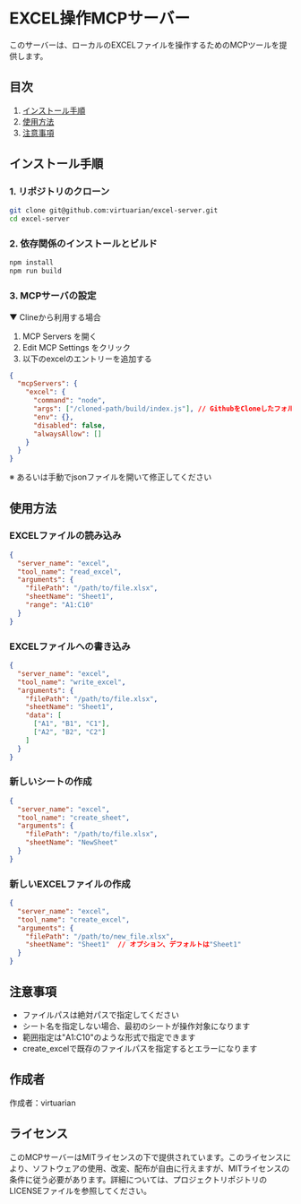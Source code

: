# EXCEL操作MCPサーバー

このサーバーは、ローカルのEXCELファイルを操作するためのMCPツールを提供します。

## 目次

1. [インストール手順](#インストール手順)
2. [使用方法](#使用方法)
3. [注意事項](#注意事項)

## インストール手順

### 1. リポジトリのクローン

```bash
git clone git@github.com:virtuarian/excel-server.git
cd excel-server
```

### 2. 依存関係のインストールとビルド

```bash
npm install
npm run build
```

### 3. MCPサーバの設定

▼ Clineから利用する場合

1. MCP Servers を開く
2. Edit MCP Settings をクリック
3. 以下のexcelのエントリーを追加する

```json
{
  "mcpServers": {
    "excel": {
      "command": "node",
      "args": ["/cloned-path/build/index.js"], // GithubをCloneしたフォルダ
      "env": {},
      "disabled": false,
      "alwaysAllow": []
    }
  }
}
```

※ あるいは手動でjsonファイルを開いて修正してください

## 使用方法

### EXCELファイルの読み込み

```json
{
  "server_name": "excel",
  "tool_name": "read_excel",
  "arguments": {
    "filePath": "/path/to/file.xlsx",
    "sheetName": "Sheet1",
    "range": "A1:C10"
  }
}
```

### EXCELファイルへの書き込み

```json
{
  "server_name": "excel",
  "tool_name": "write_excel",
  "arguments": {
    "filePath": "/path/to/file.xlsx",
    "sheetName": "Sheet1",
    "data": [
      ["A1", "B1", "C1"],
      ["A2", "B2", "C2"]
    ]
  }
}
```

### 新しいシートの作成

```json
{
  "server_name": "excel",
  "tool_name": "create_sheet",
  "arguments": {
    "filePath": "/path/to/file.xlsx",
    "sheetName": "NewSheet"
  }
}
```

### 新しいEXCELファイルの作成

```json
{
  "server_name": "excel",
  "tool_name": "create_excel",
  "arguments": {
    "filePath": "/path/to/new_file.xlsx",
    "sheetName": "Sheet1"  // オプション、デフォルトは"Sheet1"
  }
}
```

## 注意事項

- ファイルパスは絶対パスで指定してください
- シート名を指定しない場合、最初のシートが操作対象になります
- 範囲指定は"A1:C10"のような形式で指定できます
- create_excelで既存のファイルパスを指定するとエラーになります

## 作成者
作成者：virtuarian

## ライセンス
このMCPサーバーはMITライセンスの下で提供されています。このライセンスにより、ソフトウェアの使用、改変、配布が自由に行えますが、MITライセンスの条件に従う必要があります。詳細については、プロジェクトリポジトリのLICENSEファイルを参照してください。
